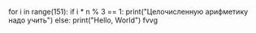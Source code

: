for i in range(151):
    if i * n % 3 == 1:
        print("Целочисленную арифметику надо учить")
    else:
        print("Hello, World")
fvvg
